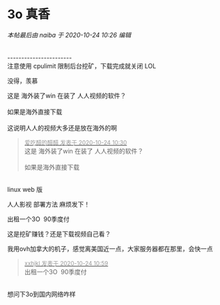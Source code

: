 # 3o 真香


<i class="pstatus"> 本帖最后由 naiba 于 2020-10-24 10:26 编辑 </i><br />
<br />
<img id="aimg_Y63PS" onclick="zoom(this, this.src, 0, 0, 0)" class="zoom" src="https://i.loli.net/2020/10/24/mJ1hFZGYBxt4spr.png" onmouseover="img_onmouseoverfunc(this)" onload="thumbImg(this)" border="0" alt="" /><br />
<br />
-----------------------<br />
注意使用 cpulimit 限制后台挖矿，下载完成就关闭 LOL<img id="aimg_Clo8B" onclick="zoom(this, this.src, 0, 0, 0)" class="zoom" src="https://cdn.jsdelivr.net/gh/hishis/forum-master/public/images/patch.gif" onmouseover="img_onmouseoverfunc(this)" onload="thumbImg(this)" border="0" alt="" />

没得，羡慕

这是 海外装了win 在装了 人人视频的软件？<br />
<br />
如果是海外直接下载<br />
<br />
这说明人人的视频大多还是放在海外的啊

<div class="quote"><blockquote><font size="2"><a href="https://www.hostloc.com/forum.php?mod=redirect&amp;goto=findpost&amp;pid=9344674&amp;ptid=757881" target="_blank"><font color="#999999">爱吃醋的醋醋 发表于 2020-10-24 10:30</font></a></font><br />
这是 海外装了win 在装了 人人视频的软件？<br />
<br />
如果是海外直接下载</blockquote></div><br />
linux web 版<img id="aimg_L6wMX" onclick="zoom(this, this.src, 0, 0, 0)" class="zoom" src="https://cdn.jsdelivr.net/gh/hishis/forum-master/public/images/patch.gif" onmouseover="img_onmouseoverfunc(this)" onload="thumbImg(this)" border="0" alt="" />

人人影视 部署方法 麻烦发下！

出租一个3O&nbsp;&nbsp;90季度付

这是挖矿赚钱？还是下载视频自己看？

我用ovh加拿大的机子，感觉离美国近一点，大家服务器都在那里，会快一点

<div class="quote"><blockquote><font size="2"><a href="https://www.hostloc.com/forum.php?mod=redirect&amp;goto=findpost&amp;pid=9344863&amp;ptid=757881" target="_blank"><font color="#999999">xxhjkl 发表于 2020-10-24 10:59</font></a></font><br />
出租一个3O&nbsp;&nbsp;90季度付</blockquote></div><br />
想问下3o到国内网络咋样
